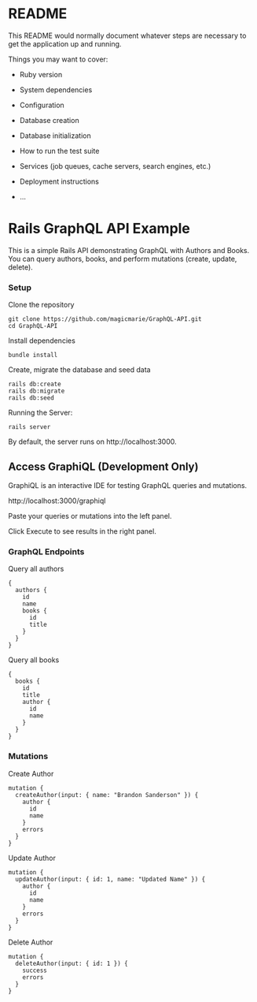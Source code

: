 # README

This README would normally document whatever steps are necessary to get the
application up and running.

Things you may want to cover:

* Ruby version

* System dependencies

* Configuration

* Database creation

* Database initialization

* How to run the test suite

* Services (job queues, cache servers, search engines, etc.)

* Deployment instructions

* ...
# Rails GraphQL API Example

This is a simple Rails API demonstrating GraphQL with Authors and Books. You can query authors, books, and perform mutations (create, update, delete).

### Setup

Clone the repository

```
git clone https://github.com/magicmarie/GraphQL-API.git
cd GraphQL-API
```

Install dependencies

```
bundle install
```


Create, migrate the database and seed data

```
rails db:create
rails db:migrate
rails db:seed
```

Running the Server:
```
rails server
```

By default, the server runs on http://localhost:3000.

## Access GraphiQL (Development Only)

GraphiQL is an interactive IDE for testing GraphQL queries and mutations.

http://localhost:3000/graphiql

Paste your queries or mutations into the left panel.

Click Execute to see results in the right panel.


### GraphQL Endpoints

Query all authors
```
{
  authors {
    id
    name
    books {
      id
      title
    }
  }
}
```

Query all books
```
{
  books {
    id
    title
    author {
      id
      name
    }
  }
}
```

### Mutations

Create Author
```
mutation {
  createAuthor(input: { name: "Brandon Sanderson" }) {
    author {
      id
      name
    }
    errors
  }
}
```

Update Author
```
mutation {
  updateAuthor(input: { id: 1, name: "Updated Name" }) {
    author {
      id
      name
    }
    errors
  }
}
```

Delete Author
```
mutation {
  deleteAuthor(input: { id: 1 }) {
    success
    errors
  }
}
```
